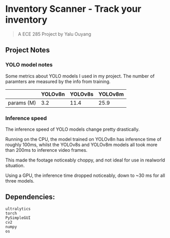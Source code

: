 # Inventory Scanner - Track your inventory

> A ECE 285 Project by Yalu Ouyang


## Project Notes


### YOLO model notes

Some metrics about YOLO models I used in my project. The number of paramters are measured by the info from training.

| | YOLOv8n | YOLOv8s | YOLOv8m|
|-|---|----|---|
|params (M) | 3.2 | 11.4 | 25.9 |

### Inference speed

The inference speed of YOLO models change pretty drastically. 

Running on the CPU, the model trained on YOLOv8n has inference time of roughly 100ms, whilst
the YOLOv8s and YOLOv8m models all took more than 200ms to inference video frames.

This made the footage noticeably choppy, and not ideal for use in realworld situation.

Using a GPU, the inference time dropped noticeably, down to ~30 ms for all three models.

## Dependencies:

```
ultralytics
torch
PySimpleGUI
cv2
numpy
os
```